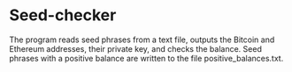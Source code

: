 # Seed-checker

The program reads seed phrases from a text file, outputs the Bitcoin and Ethereum addresses, their private key, and checks the balance.
Seed phrases with a positive balance are written to the file positive_balances.txt.
